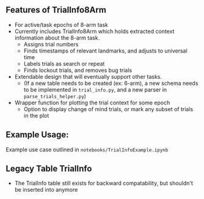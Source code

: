 Features of TrialInfo8Arm
-

- For active/task epochs of 8-arm task 
- Currently includes TrialInfo8Arm which holds extracted context information about the 8-arm task.
    - Assigns trial numbers
    - Finds timestamps of relevant landmarks, and adjusts to universal time
    - Labels trials as search or repeat
    - Finds lockout trials, and removes bug trials
- Extendable design that will eventually support other tasks.
    - (If a new table needs to be created (ex: 6-arm), a new schema needs to be implemented in `trial_info.py`, and a new parser in `parse_trials_helper.py`)
- Wrapper function for plotting the trial context for some epoch
    - Option to display change of mind trials, or mark any subset of trials in the plot
 
Example Usage:
-
Example use case outlined in `notebooks/TrialInfoExample.ipynb`

Legacy Table TrialInfo
-

- The TrialInfo table still exists for backward compatability, but shouldn't be inserted into anymore
